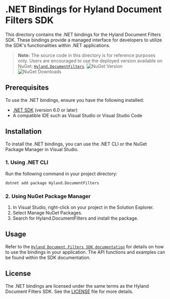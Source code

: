 # .NET Bindings for Hyland Document Filters SDK

This directory contains the .NET bindings for the Hyland Document Filters SDK.
These bindings provide a managed interface for developers to utilize the SDK's
functionalities within .NET applications.

> **Note:** The source code in this directory is for reference purposes only.
> Users are encouraged to use the deployed version available on NuGet:
> [`Hyland.DocumentFilters`](https://www.nuget.org/packages/Hyland.DocumentFilters).
> ![NuGet Version](https://img.shields.io/nuget/vpre/Hyland.DocumentFilters)
> ![NuGet Downloads](https://img.shields.io/nuget/dt/Hyland.DocumentFilters)

## Prerequisites

To use the .NET bindings, ensure you have the following installed:

- [.NET SDK](https://dotnet.microsoft.com/download) (version 6.0 or later)
- A compatible IDE such as Visual Studio or Visual Studio Code

## Installation

To install the .NET bindings, you can use the .NET CLI or the NuGet Package Manager in Visual Studio.

### 1. Using .NET CLI

Run the following command in your project directory:

```bash
dotnet add package Hyland.DocumentFilters
```

### 2. Using NuGet Package Manager

1. In Visual Studio, right-click on your project in the Solution Explorer.
2. Select Manage NuGet Packages.
3. Search for Hyland.DocumentFilters and install the package.

## Usage

Refer to the [`Hyland Document Filters SDK
documentation`](https://hyland.github.io/DocumentFilters-Docs/latest/index.html)
for details on how to use the bindings in your application. The API functions
and examples can be found within the SDK documentation.

## License

The .NET bindings are licensed under the same terms as the Hyland Document Filters SDK. See the [LICENSE](../../LICENSE.md) file for more details.
